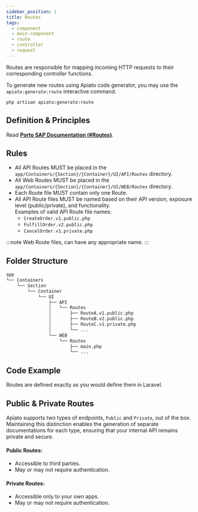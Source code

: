 ```yaml
---
sidebar_position: 1
title: Routes
tags:
  - component
  - main-component
  - route
  - controller
  - request
---
```


Routes are responsible for mapping incoming HTTP requests to their corresponding controller functions.

To generate new routes using Apiato code generator, you may use the `apiato:generate:route` interactive command.

```
php artisan apiato:generate:route
```

## Definition & Principles

Read [**Porto SAP Documentation (#Routes)**](https://github.com/Mahmoudz/Porto#definitions--principles).

## Rules

- All API Routes MUST be placed in the `app/Containers/{Section}/{Container}/UI/API/Routes` directory.
- All Web Routes MUST be placed in the `app/Containers/{Section}/{Container}/UI/WEB/Routes` directory.
- Each Route file MUST contain only one Route.
- All API Route files MUST be named based on their API version, exposure level (public/private), and functionality.  
  Examples of valid API Route file names:
  - `CreateOrder.v1.public.php`
  - `FulfillOrder.v2.public.php`
  - `CancelOrder.v1.private.php`

:::note
Web Route files, can have any appropriate name.
:::

## Folder Structure

```markdown
app
└── Containers
    └── Section
        └── Container
            └── UI
                ├── API
                │   └── Routes
                │       ├── RouteA.v1.public.php
                │       ├── RouteB.v2.public.php
                │       ├── RouteC.v1.private.php
                │       └── ...
                └── WEB
                    └── Routes
                        ├── main.php
                        └── ...
```

## Code Example

Routes are defined exactly as you would define them in Laravel.

## Public & Private Routes

Apiato supports two types of endpoints, `Public` and `Private`, out of the box.
Maintaining this distinction enables the generation of separate documentations for each type,
ensuring that your internal API remains private and secure.

#### Public Routes:
- Accessible to third parties.
- May or may not require authentication.

#### Private Routes:
- Accessible only to your own apps.
- May or may not require authentication.

